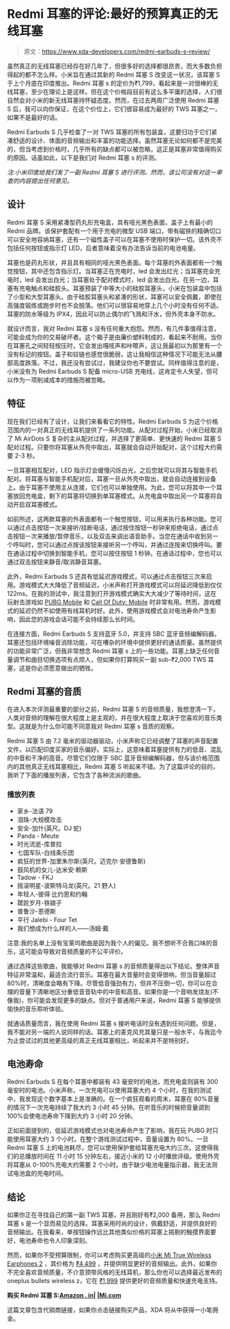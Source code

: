 # Redmi 耳塞的评论:最好的预算真正的无线耳塞

> 原文：<https://www.xda-developers.com/redmi-earbuds-s-review/>

虽然真正的无线耳塞已经存在好几年了，但很多好的选择都很昂贵，而大多数负担得起的都不怎么样。小米旨在通过其新的 Redmi 耳塞 S 改变这一状况，该耳塞 S 于上个月底在印度推出。Redmi 耳塞 s 的定价为₹1,799，看起来是一对很棒的无线耳塞，至少在理论上是这样。但在这个价格段目前有这么多平庸的选择，人们很自然会对小米的新无线耳塞持怀疑态度。然而，在过去两周广泛使用 Redmi 耳塞 S 后，我可以向你保证，在这个价位上，它们很容易成为最好的 TWS 耳塞之一，如果不是最好的话。

Redmi Earbuds S 几乎检查了一对 TWS 耳塞的所有包装盒，这要归功于它们紧凑舒适的设计、体面的音频输出和丰富的功能选择。虽然耳塞无论如何都不是完美的，但当考虑到价格时，几乎所有的缺点都可以被忽略，这正是耳塞非常值得购买的原因。话虽如此，以下是我们对 Redmi 耳塞 s 的评测。

*注:小米印度给我们发了一副 Redmi 耳塞 S 进行评测。然而，该公司没有对这一审查的内容提出任何意见。*

## 设计

Redmi 耳塞 S 采用紧凑型药丸形充电盒，具有哑光黑色表面，盖子上有最小的 Redmi 品牌。该保护套配有一个用于充电的微型 USB 端口，带有磁铁的精确切口可以安全地容纳耳塞，还有一个磁性盖子可以在耳塞不使用时保护一切。该外壳不包括任何按钮或指示灯 LED，后者意味着没有办法告诉当前的电池电量。

耳塞也是药丸形状，并且具有相同的哑光黑色表面。每个耳塞的外表面都有一个触觉按钮，其中还包含指示灯。当耳塞正在充电时，led 会发出红光；当耳塞完全充电时，led 会发出白光；当耳塞处于配对模式时，led 会发出白光。在另一边，耳塞有充电触点和硅胶头。耳塞预装了中等大小的硅胶耳塞头，小米在包装盒中包括了小型和大型耳塞头。由于硅胶耳塞头和紧凑的形状，耳塞可以安全佩戴，即使在高强度锻炼或跑步时也不会脱落。他们可以很容易地穿上几个小时没有任何不适。耳塞的防水等级为 IPX4，因此可以防止偶尔的飞溅和汗水，但外壳本身不防水。

就设计而言，我对 Redmi 耳塞 s 没有任何重大抱怨。然而，有几件事值得注意，可能会成为你的交易破坏者。这个箱子是由廉价塑料制成的，看起来不耐用。当你在耳塞孔之间轻轻按压时，它会发出嘎吱声和咔嚓声，这让我最初以为那里有一个没有标记的按钮。盖子和铰链也感觉很脆弱，这让我相信这种情况下可能无法从腰部高度跌落。不过，我还没有尝试过，我建议你也不要尝试。同样值得注意的是，小米没有为 Redmi Earbuds S 配备 micro-USB 充电线，这肯定令人失望，但可以作为一项削减成本的措施而被忽略。

## 特征

现在我们已经有了设计，让我们来看看它的特性。Redmi Earbuds S 为这个价格范围内的一对真正的无线耳机提供了一系列功能。从配对过程开始，小米已经取消了 Mi AirDots S 复杂的主从配对过程，并选择了更简单、更快速的 Redmi 耳塞 S 配对过程。只要你将耳塞从外壳中取出，耳塞就会自动开始配对，这个过程大约需要 2-3 秒。

一旦耳塞相互配对，LED 指示灯会缓慢闪烁白光，之后您就可以将其与智能手机配对。将耳塞与智能手机配对后，耳塞一旦从外壳中取出，就会自动连接到设备上。由于耳塞不使用主从连接，它们也可以单独使用。为此，您可以将其中一个耳塞放回充电盒，剩下的耳塞将切换到单耳塞模式。从充电盒中取出另一个耳塞将自动开启双耳塞模式。

如前所述，这两款耳塞的外表面都有一个触觉按钮，可以用来执行各种功能。您可以通过点击按钮一次来接听/挂断电话，通过按住按钮一秒钟来拒绝电话，通过点击按钮一次来播放/暂停音乐，以及双击来调出语音助手。当您在通话中收到另一个呼叫时，您可以通过点按该按钮来接听另一个呼叫，并通过连按来切换呼叫。要在通话过程中切换到智能手机，您可以按住按钮 1 秒钟。在通话过程中，您也可以通过双击按钮来静音/取消静音耳塞。

此外，Redmi Earbuds S 还具有低延迟游戏模式，可以通过点击按钮三次来启用。游戏模式大大降低了音频延迟，小米声称打开游戏模式可以将延迟降低到仅仅 122ms。在我的测试中，我注意到打开游戏模式确实大大减少了等待时间，这在玩射击游戏如 [PUBG Mobile](https://www.xda-developers.com/tag/playerunknown-bg/) 和 [Call Of Duty: Mobile](https://www.xda-developers.com/tag/callofduty-mobile/) 时非常有用。然而，游戏模式的延迟仍然不如使用有线耳机时好。此外，使用游戏模式会对电池寿命产生影响，因此您的游戏会话可能不会持续那么长时间。

在连接方面，Redmi Earbuds S 支持蓝牙 5.0，并支持 SBC 蓝牙音频编解码器。耳塞还包括环境噪音消除功能，可在嘈杂的环境中提供更好的通话质量。虽然提供的功能非常广泛，但我非常想念 Redmi 耳塞 s 上的一些功能。耳塞上缺乏任何音量调节和曲目切换选项有点烦人，但如果你打算购买一副 sub-₹2,000 TWS 耳塞，这是你必须愿意做出的牺牲。

## Redmi 耳塞的音质

在进入本次评测最重要的部分之前，Redmi 耳塞 S 的音频质量，我想澄清一下，人类对音频的理解在很大程度上是主观的，并在很大程度上取决于您喜欢的音乐类型。这就是为什么你可能不同意我对 Redmi 耳塞 s 音质的观察。

Redmi 耳塞 S 由 7.2 毫米的驱动器驱动，小米声称它已经调整了耳塞的声音配置文件，以匹配印度买家的音乐偏好。实际上，这意味着耳塞提供有力的低音、混乱的中音和干净的高音。尽管它们仅限于 SBC 蓝牙音频编解码器，但与该价格范围内的其他真正无线耳塞相比，Redmi 耳塞 S 听起来不错。为了这篇评论的目的，我听了下面的播放列表，它包含了各种流派的歌曲。

### 播放列表

*   家乡-法语 79
*   泪珠-大规模攻击
*   安全-加什(英尺。DJ 蛇)
*   Panda - Meute
*   时光流逝-库普拉
*   七国军队-白线条乐团
*   疯狂的世界-加里朱尔斯(英尺。迈克尔·安德鲁斯)
*   鼓风机的女儿-达米安·赖斯
*   Tadow - FKJ
*   摇滚明星-波斯特马龙(英尺。21 野人)
*   年轻人-彼得·比约恩和约翰
*   蹉跎岁月-铁娘子
*   普鲁沙-恩德斯
*   平行 Jalebi - Four Tet
*   我们想成为什么样的人——汤姆·戴

注意:我的名单上没有宝莱坞歌曲是因为我个人的偏见。我不想听不合我口味的音乐，这可能会导致对音频质量的不公平评价。

通过选择这些歌曲，我能够对 Redmi 耳塞 s 的音频质量得出以下结论。整体声音特征非常温和，最适合流行音乐。耳塞在最大音量时会变得很响，但当音量超过 80%时，清晰度会略有下降。尽管低音强劲有力，但并不压倒一切，你可以在合理的音量下清晰地区分重低音音轨中的中音和高音。如果你是一个音响发烧友(不像我)，你可能会发现更多的缺点。但对于普通用户来说，Redmi 耳塞 S 能够提供愉快的音乐聆听体验。

就通话质量而言，我在使用 Redmi 耳塞 s 接听电话时没有遇到任何问题。但是，我不能对另一端的人说同样的话。耳塞上的麦克风充其量只是一般水平，与我迄今为止尝试过的其他更高级的真正无线耳塞相比，听起来并不是特别好。

## 电池寿命

Redmi Earbuds S 在每个耳塞中都装有 43 毫安时的电池，而充电盒则装有 300 毫安时的电池。小米声称，一次充电可以使用耳塞大约 4 个小时，在我的测试中，我发现这个数字基本上是准确的。在一个疯狂观看的周末，耳塞在 80%音量的情况下一次充电持续了我大约 3 小时 45 分钟。在听音乐的时候把音量调到 100%会使电池寿命下降到大约 3 小时 20 分钟。

正如前面提到的，低延迟游戏模式也对电池寿命产生了影响，我在玩 PUBG 时只能使用耳塞大约 3 个小时。在整个游戏测试过程中，音量设置为 80%。一旦 Redmi 耳塞 S 上的电池耗尽，您可以使用保护套给耳塞充电大约三次。这使得我们的总播放时间在 11 小时 15 分钟左右，接近小米的 12 小时播放评级。使用外壳将耳塞从 0-100%充电大约需要 2 个小时。由于缺少电池电量指示器，我无法测试电池盒的充电时间。

## 结论

如果你正在寻找自己的第一副 TWS 耳塞，并且刚好有₹2,000 备用，那么 Redmi 耳塞 s 是一个显而易见的选择。耳塞采用时尚的设计，佩戴舒适，并提供良好的音频输出。在我看来，单按钮操作远比其他类似价格的耳塞上挑剔的触摸界面要好，电池寿命也令人印象深刻。

然而，如果你不受预算限制，你可以考虑购买更高级的[小米 Mi True Wireless Earphones 2](https://www.xda-developers.com/xiaomi-mi-true-wireless-earphones-2-android-tv-mi-box-4k-india/) ，其价格为 [₹4,499](https://www.mi.com/in/buy/product/mi-true-wireless-earphones-2) ，并提供明显更好的音频输出。此外，如果你不完全喜欢音频质量，不介意颈带风格的无线耳机，那么你也可以选择最近发布的oneplus bullets wireless z，它在 [₹1,999](https://onepluscom.pxf.io/c/2233363/916678/12532?subId1=UUxdaUeUpU28622&subId2=exda&u=https%3A%2F%2Fwww.oneplus.in%2Fbullets-wireless-z) 提供更好的音频质量和快速充电支持。

**购买 Redmi 耳塞 S:[Amazon . in](https://www.amazon.in/dp/B0892QBCW5/ref=s9_acsd_al_bw_c2_x_0_t?pf_rd_m=A1K21FY43GMZF8&pf_rd_s=merchandised-search-2&pf_rd_r=8WRWBMERR5HF7YE0A3PS&pf_rd_t=101&pf_rd_p=8df48214-291b-477e-a732-8ecfad44f702&pf_rd_i=21563509031/?tag=xdaportalin-21)| |[Mi.com](https://store.mi.com/in/item/3202100010)**

这篇文章包含代销商链接，如果你点击链接购买产品，XDA 将从中获得一小笔佣金。